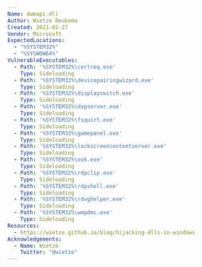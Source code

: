 ```yaml
---
Name: dwmapi.dll
Author: Wietze Beukema
Created: 2021-02-27
Vendor: Microsoft
ExpectedLocations:
  - "%SYSTEM32%"
  - "%SYSWOW64%"
VulnerableExecutables:
  - Path: '%SYSTEM32%\certreq.exe'
    Type: Sideloading
  - Path: '%SYSTEM32%\devicepairingwizard.exe'
    Type: Sideloading
  - Path: '%SYSTEM32%\displayswitch.exe'
    Type: Sideloading
  - Path: '%SYSTEM32%\dxpserver.exe'
    Type: Sideloading
  - Path: '%SYSTEM32%\fsquirt.exe'
    Type: Sideloading
  - Path: '%SYSTEM32%\gamepanel.exe'
    Type: Sideloading
  - Path: '%SYSTEM32%\lockscreencontentserver.exe'
    Type: Sideloading
  - Path: '%SYSTEM32%\osk.exe'
    Type: Sideloading
  - Path: '%SYSTEM32%\rdpclip.exe'
    Type: Sideloading
  - Path: '%SYSTEM32%\rdpshell.exe'
    Type: Sideloading
  - Path: '%SYSTEM32%\rdvghelper.exe'
    Type: Sideloading
  - Path: '%SYSTEM32%\wmpdmc.exe'
    Type: Sideloading
Resources:
  - https://wietze.github.io/blog/hijacking-dlls-in-windows
Acknowledgements:
  - Name: Wietze
    Twitter: "@wietze"
---
```


